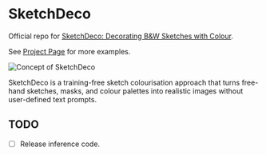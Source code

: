# SketchDeco
Official repo for [SketchDeco: Decorating B&amp;W Sketches with Colour](https://arxiv.org/abs/2405.18716).

See [Project Page](https://chaitron.github.io/SketchDeco/) for more examples.

![Concept of SketchDeco](assets/teaser.jpg "Concept of SketchDeco")

SketchDeco is a training-free sketch colourisation approach that turns free-hand sketches, masks, and colour palettes into realistic images without user-defined text prompts.


## TODO

- [ ] Release inference code.
